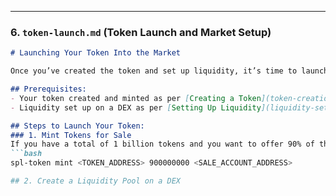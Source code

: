 
---

### **6. `token-launch.md` (Token Launch and Market Setup)**

```markdown
# Launching Your Token Into the Market

Once you’ve created the token and set up liquidity, it’s time to launch your token into the market.

## Prerequisites:
- Your token created and minted as per [Creating a Token](token-creation.md)
- Liquidity set up on a DEX as per [Setting Up Liquidity](liquidity-setup.md)

## Steps to Launch Your Token:
### 1. Mint Tokens for Sale
If you have a total of 1 billion tokens and you want to offer 90% of them for sale, mint the following:
```bash
spl-token mint <TOKEN_ADDRESS> 900000000 <SALE_ACCOUNT_ADDRESS>

## 2. Create a Liquidity Pool on a DEX

